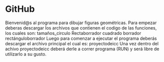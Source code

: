 # GitHub
Bienvenid@s al programa para dibujar figuras geométricas.
Para empezar deberas descargar los archivos que contienen el codigo de las funciones, los cuales son:
tamaños_circulo
Rectaborrador
cuadrado
borrador
rectánguloborrador
Luego para comenzar a ejecutar el programa deberás descargar el archivo principal el cual es:
proyectodeicc
Una vez dentro del achivo proyectodeicc deberá derle a correr programa (RUN) y  será libre de utilizarlo a su gusto.
